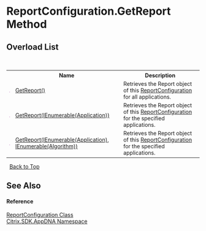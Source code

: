 # ReportConfiguration.GetReport Method 
 


## Overload List
&nbsp;<table><tr><th></th><th>Name</th><th>Description</th></tr><tr><td>![Public method](media/pubmethod.gif "Public method")</td><td><a href="a6891e27-2d02-1fa2-1018-63bf953d6b89">GetReport()</a></td><td>
Retrieves the Report object of this <a href="65f3ee4f-5129-5083-b4da-0f1e23fc3784">ReportConfiguration</a> for all applications.</td></tr><tr><td>![Public method](media/pubmethod.gif "Public method")</td><td><a href="7e0a4830-9185-f47a-dd01-bfff65a8a79d">GetReport(IEnumerable(Application))</a></td><td>
Retrieves the Report object of this <a href="65f3ee4f-5129-5083-b4da-0f1e23fc3784">ReportConfiguration</a> for the specified applications.</td></tr><tr><td>![Public method](media/pubmethod.gif "Public method")</td><td><a href="6b251175-fca3-9489-74c9-ec9ac8353549">GetReport(IEnumerable(Application), IEnumerable(Algorithm))</a></td><td>
Retrieves the Report object of this <a href="65f3ee4f-5129-5083-b4da-0f1e23fc3784">ReportConfiguration</a> for the specified applications.</td></tr></table>&nbsp;
<a href="#reportconfiguration.getreport-method">Back to Top</a>

## See Also


#### Reference
<a href="65f3ee4f-5129-5083-b4da-0f1e23fc3784">ReportConfiguration Class</a><br /><a href="fe2d265b-410b-8b11-1eb4-a790e0b062bf">Citrix.SDK.AppDNA Namespace</a><br />